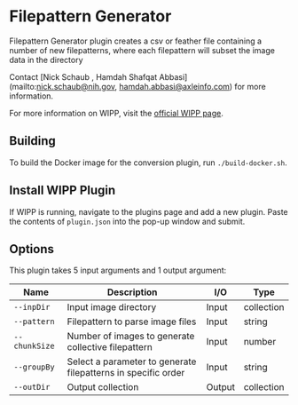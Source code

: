# Filepattern Generator


Filepattern Generator plugin creates a csv or feather file containing a number of new filepatterns, where each filepattern will subset the image data in the directory

Contact [Nick Schaub , Hamdah Shafqat Abbasi](mailto:nick.schaub@nih.gov, hamdah.abbasi@axleinfo.com) for more information.

For more information on WIPP, visit the [official WIPP page](https://isg.nist.gov/deepzoomweb/software/wipp).


## Building

To build the Docker image for the conversion plugin, run
`./build-docker.sh`.

## Install WIPP Plugin

If WIPP is running, navigate to the plugins page and add a new plugin. Paste the
contents of `plugin.json` into the pop-up window and submit.

## Options

This plugin takes 5 input arguments and
1 output argument:

| Name          | Description                                                   | I/O    | Type          |
|---------------|---------------------------------------------------------------|--------|---------------|
| `--inpDir`    | Input image directory                                         | Input  | collection    |
| `--pattern`   | Filepattern to parse image files                              | Input  | string        |
| `--chunkSize` | Number of images to generate collective filepattern           | Input  | number        |
| `--groupBy`   | Select a parameter to generate filepatterns in specific order | Input  | string        |
| `--outDir`    | Output collection                                             | Output | collection    |





